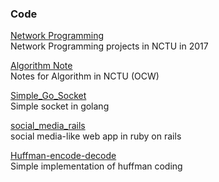 ### Code  
[Network Programming](https://github.com/poyichou/np_project)  
Network Programming projects in NCTU in 2017    
  
[Algorithm Note](https://github.com/poyichou/algorthm_note)  
Notes for Algorithm in NCTU (OCW)  
  
[Simple_Go_Socket](https://github.com/poyichou/Simple_Go_Socket)  
Simple socket in golang  
  
[social_media_rails](https://github.com/poyichou/social_media_rails)  
social media-like web app in ruby on rails  

[Huffman-encode-decode](https://github.com/poyichou/Huffman-encode-decode)  
Simple implementation of huffman coding  
